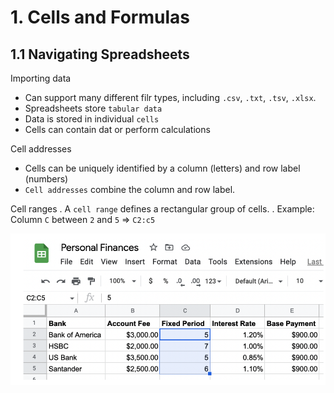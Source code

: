 # 1. Cells and Formulas

## 1.1 Navigating Spreadsheets

Importing data

- Can support many different filr types, including `.csv`, `.txt`, `.tsv`, `.xlsx`.
- Spreadsheets store `tabular data`
- Data is stored in individual `cells`
- Cells can contain dat or perform calculations

Cell addresses

- Cells can be uniquely identified by a column (letters) and row label (numbers)
- `Cell addresses` combine the column and row label.

Cell ranges
. A `cell range` defines a rectangular group of cells.
. Example: Column `C` between `2` and `5` => `C2:c5`

![img](cell-ranges.png)
